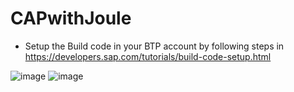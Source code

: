 # CAPwithJoule

* Setup the Build code in your BTP account by following steps in https://developers.sap.com/tutorials/build-code-setup.html

![image](https://github.com/MdSaddamKazmi/CAPwithJoule/assets/54942497/8e388d92-8214-4f4e-812b-bba233ab7081)
![image](https://github.com/MdSaddamKazmi/CAPwithJoule/assets/54942497/8fe42a99-fa18-4153-821e-76b55dcbcb99)


